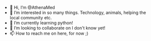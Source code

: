 - 👋 Hi, I’m @AthenaMed
- 👀 I’m interested in so many things. Technology, animals, helping the local community etc. 
- 🌱 I’m currently learning python!
- 💞️ I’m looking to collaborate on I don't know yet!
- 📫 How to reach me on here, for now ;)

<!---
AthenaMed/AthenaMed is a ✨ special ✨ repository because its `README.md` (this file) appears on your GitHub profile.
You can click the Preview link to take a look at your changes.
--->
